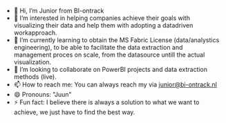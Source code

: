 - 👋 Hi, I’m Junior from BI-ontrack
- 👀 I’m interested in helping companies achieve their goals with visualizing their data and help them with adopting a datadriven workapproach. 
- 🌱 I’m currently learning to obtain the MS Fabric License (data/analystics engineering), to be able to facilitate the data extraction and management proces on scale, from the datasource untill the actual visualization. 
- 💞️ I’m looking to collaborate on PowerBI projects and data extraction methods (live). 
- 📫 How to reach me: You can always reach my via junior@bi-ontrack.nl
- 😄 Pronouns: "Juun"
- ⚡ Fun fact: I believe there is always a solution to what we want to achieve, we just have to find the best way.

<!---
BI-ontrack/BI-ontrack is a ✨ special ✨ repository because its `README.md` (this file) appears on your GitHub profile.
You can click the Preview link to take a look at your changes.
--->
